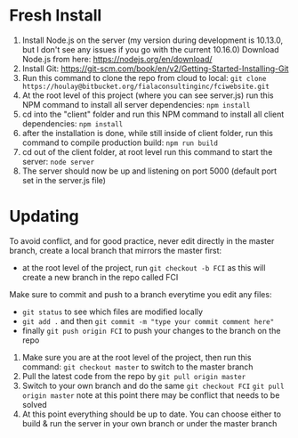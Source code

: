 # Fresh Install

1. Install Node.js on the server (my version during development is 10.13.0, but I don't see any issues if you go with the current 10.16.0)
   Download Node.js from here: https://nodejs.org/en/download/
2. Install Git: https://git-scm.com/book/en/v2/Getting-Started-Installing-Git
3. Run this command to clone the repo from cloud to local: `git clone https://houlay@bitbucket.org/fialaconsultinginc/fciwebsite.git`
4. At the root level of this project (where you can see server.js) run this NPM command to install all server dependencies: `npm install`
5. cd into the "client" folder and run this NPM command to install all client dependencies: `npm install`
6. after the installation is done, while still inside of client folder, run this command to compile production build: `npm run build`
7. cd out of the client folder, at root level run this command to start the server: `node server`
8. The server should now be up and listening on port 5000 (default port set in the server.js file)

# Updating

To avoid conflict, and for good practice, never edit directly in the master branch, create a local branch that mirrors the master first:

- at the root level of the project, run `git checkout -b FCI` as this will create a new branch in the repo called FCI

Make sure to commit and push to a branch everytime you edit any files:

- `git status` to see which files are modified locally
- `git add .` and then `git commit -m "type your commit comment here"`
- finally `git push origin FCI` to push your changes to the branch on the repo

1. Make sure you are at the root level of the project, then run this command: `git checkout master` to switch to the master branch
2. Pull the latest code from the repo by `git pull origin master`
3. Switch to your own branch and do the same `git checkout FCI` `git pull origin master` note at this point there may be conflict that needs to be solved
4. At this point everything should be up to date. You can choose either to build & run the server in your own branch or under the master branch
